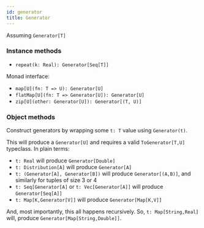 ```yaml
---
id: generator
title: Generator
---
```


Assuming `Generator[T]`

### Instance methods

* `repeat(k: Real): Generator[Seq[T]]`

Monad interface:

* `map[U](fn: T => U): Generator[U]`
* `flatMap[U](fn: T => Generator[U]): Generator[U]`
* `zip[U](other: Generator[U]): Generator[(T, U)]`

### Object methods

Construct generators by wrapping some `t: T` value using `Generator(t)`.

This will produce a `Generator[U]` and requires a valid `ToGenerator[T,U]` typeclass. In plain terms:

* `t: Real` will produce `Generator[Double]`
* `t: Distribution[A]` will produce `Generator[A]`
* `t: (Generator[A], Generator[B])` will produce `Generator[(A,B)]`, and similarly for tuples of size 3 or 4
* `t: Seq[Generator[A]` or `t: Vec[Generator[A]]` will produce `Generator[Seq[A]]`
* `t: Map[K,Generator[V]]` will produce `Generator[Map[K,V]]`

And, most importantly, this all happens recursively. So, `t: Map[String,Real]` will, produce `Generator[Map[String,Double]]`.
